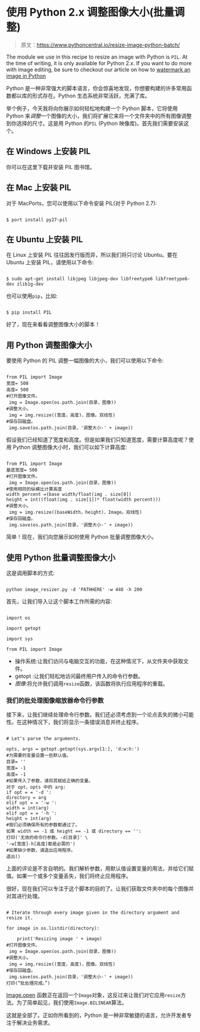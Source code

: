 # 使用 Python 2.x 调整图像大小(批量调整)

> 原文：<https://www.pythoncentral.io/resize-image-python-batch/>

The module we use in this recipe to resize an image with Python is `PIL`. At the time of writing, it is only available for Python 2.x. If you want to do more with image editing, be sure to checkout our article on how to [watermark an image in Python](https://www.pythoncentral.io/watermark-images-python-2x/ "Watermark an Image in Python")

Python 是一种非常强大的脚本语言，你会惊喜地发现，你想要构建的许多常用函数都以库的形式存在。Python 生态系统非常活跃，充满了库。

举个例子，今天我将向你展示如何轻松地构建一个 Python 脚本，它将使用 Python 来*调整*一个图像的大小，我们将扩展它来将一个文件夹中的所有图像调整到你选择的尺寸。这是用 Python 的`PIL` (Python 映像库)。首先我们需要安装这个。

## 在 Windows 上安装 PIL

你可以在这里下载并安装 PIL 图书馆。

## 在 Mac 上安装 PIL

对于 MacPorts，您可以使用以下命令安装 PIL(对于 Python 2.7):

```

$ port install py27-pil

```

## 在 Ubuntu 上安装 PIL

在 Linux 上安装 PIL 往往因发行版而异，所以我们将只讨论 Ubuntu。要在 Ubuntu 上安装 PIL，请使用以下命令:

```

$ sudo apt-get install libjpeg libjpeg-dev libfreetype6 libfreetype6-dev zlib1g-dev

```

也可以使用`pip`，比如:

```

$ pip install PIL

```

好了，现在来看看调整图像大小的脚本！

## 用 Python 调整图像大小

要使用 Python 的 PIL 调整一幅图像的大小，我们可以使用以下命令:

```

from PIL import Image
宽度= 500 
高度= 500
#打开图像文件。
 img = Image.open(os.path.join(目录，图像))
#调整大小。
 img = img.resize((宽度，高度)，图像。双线性)
#保存回磁盘。
 img.save(os.path.join(目录，'调整大小-' + image)) 

```

假设我们已经知道了宽度和高度。但是如果我们只知道宽度，需要计算高度呢？使用 Python 调整图像大小时，我们可以如下计算高度:

```

from PIL import Image
基底宽度= 500
#打开图像文件。
 img = Image.open(os.path.join(目录，图像))
#使用相同的纵横比计算高度
width percent =(base width/float(img . size[0])
height = int((float(img . size[1])* float(width percent)))
#调整大小。
 img = img.resize((baseWidth，height)，Image。双线性)
#保存回磁盘。
 img.save(os.path.join(目录，'调整大小-' + image)) 

```

简单！现在，我们向您展示如何使用 Python 批量调整图像大小。

## 使用 Python 批量调整图像大小

这是调用脚本的方式:

```

python image_resizer.py -d 'PATHHERE' -w 448 -h 200

```

首先，让我们导入让这个脚本工作所需的内容:

```

import os

import getopt

import sys

from PIL import Image

```

*   操作系统:让我们访问与电脑交互的功能，在这种情况下，从文件夹中获取文件。
*   getopt :让我们轻松地访问最终用户传入的命令行参数。
*   *图像*:将允许我们调用`resize`函数，该函数将执行应用程序的重载。

### 我们的批处理图像缩放器命令行参数

接下来，让我们继续处理命令行参数。我们还必须考虑到一个论点丢失的微小可能性。在这种情况下，我们将显示一条错误消息并终止程序。

```

# Let's parse the arguments.

opts, args = getopt.getopt(sys.argv[1:], 'd:w:h:')
#为需要的变量设置一些默认值。
目录= '' 
宽度= -1 
高度= -1
#如果传入了参数，请将其赋给正确的变量。
对于 opt，opts 中的 arg:
if opt = = '-d ':
directory = arg
elif opt = = '-w ':
width = int(arg)
elif opt = = '-h ':
height = int(arg)
#我们必须确保所有的参数都通过了。
如果 width == -1 或 height == -1 或 directory == '': 
打印('无效的命令行参数。-d[目录]' \
'-w[宽度]-h[高度]都是必需的')
#如果缺少参数，请退出应用程序。
退出()

```

上面的评论是不言自明的。我们解析参数，用默认值设置变量的用法，并给它们赋值。如果一个或多个变量丢失，我们将终止应用程序。

很好，现在我们可以专注于这个脚本的目的了。让我们获取文件夹中的每个图像并对其进行处理。

```

# Iterate through every image given in the directory argument and resize it.

for image in os.listdir(directory):

    print('Resizing image ' + image)
#打开图像文件。
 img = Image.open(os.path.join(目录，图像))
#调整大小。
 img = img.resize((宽度，高度)，图像。双线性)
#保存回磁盘。
 img.save(os.path.join(目录，'调整大小-' + image))
打印(“批处理完成。”)

```

[Image.open](http://effbot.org/imagingbook/image.htm) 函数正在返回一个`Image`对象，这反过来让我们对它应用`resize`方法。为了简单起见，我们使用`Image.BILINEAR`算法。

这就是全部了。正如你所看到的，Python 是一种非常敏捷的语言，允许开发者专注于解决业务需求。